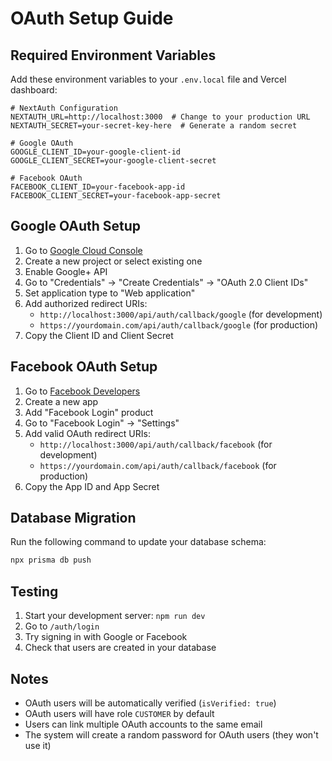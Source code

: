 # OAuth Setup Guide

## Required Environment Variables

Add these environment variables to your `.env.local` file and Vercel dashboard:

```env
# NextAuth Configuration
NEXTAUTH_URL=http://localhost:3000  # Change to your production URL
NEXTAUTH_SECRET=your-secret-key-here  # Generate a random secret

# Google OAuth
GOOGLE_CLIENT_ID=your-google-client-id
GOOGLE_CLIENT_SECRET=your-google-client-secret

# Facebook OAuth
FACEBOOK_CLIENT_ID=your-facebook-app-id
FACEBOOK_CLIENT_SECRET=your-facebook-app-secret
```

## Google OAuth Setup

1. Go to [Google Cloud Console](https://console.cloud.google.com/)
2. Create a new project or select existing one
3. Enable Google+ API
4. Go to "Credentials" → "Create Credentials" → "OAuth 2.0 Client IDs"
5. Set application type to "Web application"
6. Add authorized redirect URIs:
   - `http://localhost:3000/api/auth/callback/google` (for development)
   - `https://yourdomain.com/api/auth/callback/google` (for production)
7. Copy the Client ID and Client Secret

## Facebook OAuth Setup

1. Go to [Facebook Developers](https://developers.facebook.com/)
2. Create a new app
3. Add "Facebook Login" product
4. Go to "Facebook Login" → "Settings"
5. Add valid OAuth redirect URIs:
   - `http://localhost:3000/api/auth/callback/facebook` (for development)
   - `https://yourdomain.com/api/auth/callback/facebook` (for production)
6. Copy the App ID and App Secret

## Database Migration

Run the following command to update your database schema:

```bash
npx prisma db push
```

## Testing

1. Start your development server: `npm run dev`
2. Go to `/auth/login`
3. Try signing in with Google or Facebook
4. Check that users are created in your database

## Notes

- OAuth users will be automatically verified (`isVerified: true`)
- OAuth users will have role `CUSTOMER` by default
- Users can link multiple OAuth accounts to the same email
- The system will create a random password for OAuth users (they won't use it)
